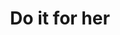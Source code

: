 ---
layout: post
title: Do it for her
frontpage: true
thumb: /do-it-for-her/dont-forget-youre-here-forever-thumb.svg
redirect_to: /do-it-for-her/
overview: Simpsons inspired de-motivational plaque generator.
---